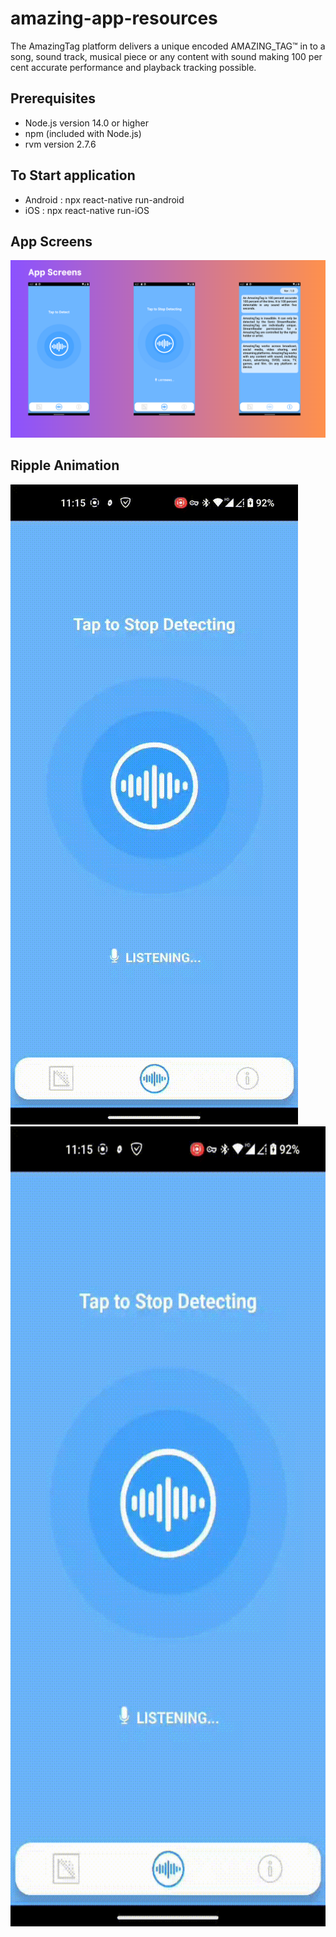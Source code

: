 # amazing-app-resources

The AmazingTag platform delivers a unique encoded AMAZING_TAG™ in to a song, sound track, musical piece or any content with sound making 100 per cent accurate performance and playback tracking possible.

## Prerequisites

- Node.js version 14.0 or higher
- npm (included with Node.js)
- rvm version 2.7.6 

## To Start application

- Android : npx react-native run-android
- iOS : npx react-native run-iOS


## App Screens

![App Screens](https://github.com/Kishore-ArbaDev/amazing-app-resources/blob/main/AmazingAppScreenshots/App%20Screens.png)

## Ripple Animation

![Alt Text](https://github.com/Kishore-ArbaDev/amazing-app-resources/blob/main/AmazingAppScreenshots/AppAnimation.gif)
<img src="https://github.com/Kishore-ArbaDev/amazing-app-resources/blob/main/AmazingAppScreenshots/AppAnimation.gif" width="576" height="1280" />
